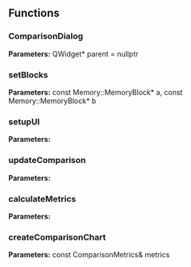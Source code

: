 
## Functions

### ComparisonDialog



**Parameters:** QWidget* parent = nullptr

### setBlocks



**Parameters:** const Memory::MemoryBlock* a, const Memory::MemoryBlock* b

### setupUI



**Parameters:** 

### updateComparison



**Parameters:** 

### calculateMetrics



**Parameters:** 

### createComparisonChart



**Parameters:** const ComparisonMetrics& metrics
